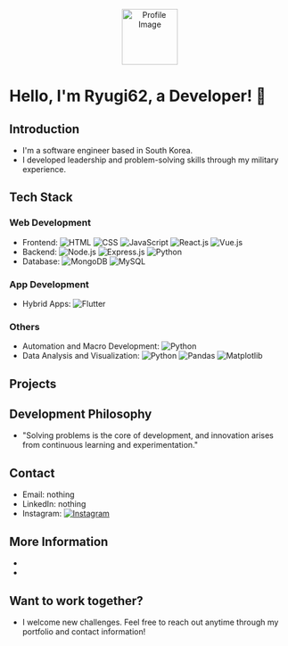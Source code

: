 <p align="center">
  <img src="https://your-profile-image-url.com" width="100" height="100" alt="Profile Image">
</p>

# Hello, I'm Ryugi62, a Developer! 👋

## Introduction
- I'm a software engineer based in South Korea.
- I developed leadership and problem-solving skills through my military experience.

## Tech Stack
### Web Development
- Frontend: ![HTML](https://img.shields.io/badge/HTML-★★★★☆-orange) ![CSS](https://img.shields.io/badge/CSS-★★★★☆-blue) ![JavaScript](https://img.shields.io/badge/JavaScript-★★★★☆-yellow) ![React.js](https://img.shields.io/badge/React.js-★★☆☆☆-blue) ![Vue.js](https://img.shields.io/badge/Vue.js-★★★★☆-green)
- Backend: ![Node.js](https://img.shields.io/badge/Node.js-★★★☆☆-green) ![Express.js](https://img.shields.io/badge/Express.js-★★★☆☆-green) ![Python](https://img.shields.io/badge/Python-★★★☆☆-blue)
- Database: ![MongoDB](https://img.shields.io/badge/MongoDB-★★☆☆☆-green) ![MySQL](https://img.shields.io/badge/MySQL-★★★★☆-blue)

### App Development
- Hybrid Apps: ![Flutter](https://img.shields.io/badge/Flutter-★★☆☆☆-blue)

### Others
- Automation and Macro Development: ![Python](https://img.shields.io/badge/Python-★★★☆☆-yellow)
- Data Analysis and Visualization: ![Python](https://img.shields.io/badge/Python-★★★☆☆-yellow) ![Pandas](https://img.shields.io/badge/Pandas-★★★☆☆-blue) ![Matplotlib](https://img.shields.io/badge/Matplotlib-★★☆☆☆-blue)

## Projects

## Development Philosophy
- "Solving problems is the core of development, and innovation arises from continuous learning and experimentation."

## Contact
- Email: nothing
- LinkedIn: nothing
- Instagram: [![Instagram](https://img.shields.io/badge/Instagram-Follow-ff69b4)](https://www.instagram.com/k_g1020/)

## More Information
- [Blog Link]: [![Blog](https://img.shields.io/badge/Blog-Read%20More-brightgreen)](https://your-blog-link.com)
- [Portfolio Link]: [![Portfolio](https://img.shields.io/badge/Portfolio-View%20Projects-brightgreen)](https://your-portfolio-link.com)

## Want to work together?
- I welcome new challenges. Feel free to reach out anytime through my portfolio and contact information!
